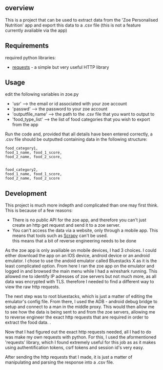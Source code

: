 ## overview ##
This is a project that can be used to extract data from the 'Zoe Personalised Nutrition' app and export this data to a .csv file 
(this is not a feature currently avaliable via the app)

## Requirements ##  

required python libraries:
- [requests](https://github.com/psf/requests) - a simple but very useful HTTP library

## Usage ##

edit the following variables in zoe.py
- 'usr' --> the email or id associated with your zoe account
- 'passwd' --> the password to your zoe account
- 'outputfile_name' --> the path to the .csv file that you want to output to
- 'food_type_list' --> the list of food categories that you wish to export from the app

Run the code and, provided that all details have been entered correctly, a .csv file should be outputted containing data in the following structure:

```
food_category1,
food_1_name, food_1_score,
food_2_name, food_2_score,


food_category2,
food_1_name, food_1_score,
food_2_name, food_2_score
```

## Development ##

This project is much more indepth and complicated than one may first think. This is because of a few reasons:
- There is no public API for the zoe app, and therefore you can't just create an http get request and send it to a zoe server.
- You can't access the data via a website, only through a mobile app. This means that tools such as [Scrapy](https://github.com/scrapy/scrapy) can't be used.  
this means that a bit of reverse engineering needs to be done

As the zoe app is only availiable on mobile devices, I had 3 choices. I could either download the app on an IOS device, android device or an android emulator. I chose to use the andoid emulator called Bluestacks X as it is the least complicated option. From here I ran the zoe app on the emulator and logged in and browsed the main menu while I had a wireshark running. This allowed me to identify IP adresses of zoe servers but not much more, as all data was encrypted with TLS. therefore I needed to find a different way to view the raw http requests.

The next step was to root bluestacks, which is just a matter of editing the emulator's config file. From there, I used the ADB - android debug bridge to setup and connect to a man in the middle proxy. This would then allow me to see how the data is being sent to and from the zoe servers, allowing me to reverse engineer the exact http requests that are required in order to extract the food data. .

Now that I had figured out the exact http requests needed, all I had to do was make my own requests with python. For this, I used the aformentioned 'requests' library, which I found extremely useful for this job as as it makes using authentification tokens, csrf tokens and session id's very easy. 

After sending the http requests that I made, it is just a matter of manipulating and parsing the response into a .csv file.
  
